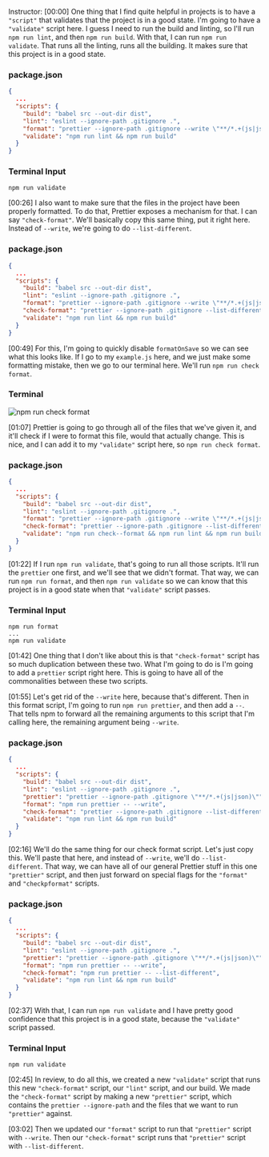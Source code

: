 Instructor: [00:00] One thing that I find quite helpful in projects is to have a `"script"` that validates that the project is in a good state. I'm going to have a `"validate"` script here. I guess I need to run the build and linting, so I'll run `npm run lint`, and then `npm run build`. With that, I can run `npm run validate`. That runs all the linting, runs all the building. It makes sure that this project is in a good state.

### package.json
```json
{
  ...
  "scripts": {
    "build": "babel src --out-dir dist",
    "lint": "eslint --ignore-path .gitignore .",
    "format": "prettier --ignore-path .gitignore --write \"**/*.+(js|json)\"",
    "validate": "npm run lint && npm run build"
  }
}
```

### Terminal Input
```
npm run validate
```

[00:26] I also want to make sure that the files in the project have been properly formatted. To do that, Prettier exposes a mechanism for that. I can say `"check-format"`. We'll basically copy this same thing, put it right here. Instead of `--write`, we're going to do `--list-different`.

### package.json
```json
{
  ...
  "scripts": {
    "build": "babel src --out-dir dist",
    "lint": "eslint --ignore-path .gitignore .",
    "format": "prettier --ignore-path .gitignore --write \"**/*.+(js|json)\"",
    "check-format": "prettier --ignore-path .gitignore --list-different \"**/*.+(js|json)\"",
    "validate": "npm run lint && npm run build"
  }
}
```

[00:49] For this, I'm going to quickly disable `formatOnSave` so we can see what this looks like. If I go to my `example.js` here, and we just make some formatting mistake, then we go to our terminal here. We'll run `npm run check format`.

### Terminal
![npm run check format](https://res.cloudinary.com/dg3gyk0gu/image/upload/v1574890640/transcript-images/javascript-validate-all-files-are-properly-formatted-npm-run-check-format.jpg)

[01:07] Prettier is going to go through all of the files that we've given it, and it'll check if I were to format this file, would that actually change. This is nice, and I can add it to my `"validate"` script here, so `npm run check format`.

### package.json
```json
{
  ...
  "scripts": {
    "build": "babel src --out-dir dist",
    "lint": "eslint --ignore-path .gitignore .",
    "format": "prettier --ignore-path .gitignore --write \"**/*.+(js|json)\"",
    "check-format": "prettier --ignore-path .gitignore --list-different \"**/*.+(js|json)\"",
    "validate": "npm run check--format && npm run lint && npm run build"
  }
}
```

[01:22] If I run `npm run validate`, that's going to run all those scripts. It'll run the `prettier` one first, and we'll see that we didn't format. That way, we can run `npm run format`, and then `npm run validate` so we can know that this project is in a good state when that `"validate"` script passes.

### Terminal Input
```
npm run format
...
npm run validate
```

[01:42] One thing that I don't like about this is that `"check-format"` script has so much duplication between these two. What I'm going to do is I'm going to add a `prettier` script right here. This is going to have all of the commonalities between these two scripts.

[01:55] Let's get rid of the `--write` here, because that's different. Then in this format script, I'm going to run `npm run prettier`, and then add a `--`. That tells npm to forward all the remaining arguments to this script that I'm calling here, the remaining argument being `--write`.

### package.json
```json
{
  ...
  "scripts": {
    "build": "babel src --out-dir dist",
    "lint": "eslint --ignore-path .gitignore .",
    "prettier": "prettier --ignore-path .gitignore \"**/*.+(js|json)\"",
    "format": "npm run prettier -- --write",
    "check-format": "prettier --ignore-path .gitignore --list-different \"**/*.+(js|json)\"",
    "validate": "npm run lint && npm run build"
  }
}
```

[02:16] We'll do the same thing for our check format script. Let's just copy this. We'll paste that here, and instead of `--write`, we'll do `--list-different`. That way, we can have all of our general Prettier stuff in this one `"prettier"` script, and then just forward on special flags for the `"format"` and `"checkpformat"` scripts.

### package.json
```json
{
  ...
  "scripts": {
    "build": "babel src --out-dir dist",
    "lint": "eslint --ignore-path .gitignore .",
    "prettier": "prettier --ignore-path .gitignore \"**/*.+(js|json)\"",
    "format": "npm run prettier -- --write",
    "check-format": "npm run prettier -- --list-different",
    "validate": "npm run lint && npm run build"
  }
}
```

[02:37] With that, I can run `npm run validate` and I have pretty good confidence that this project is in a good state, because the `"validate"` script passed.

### Terminal Input
```
npm run validate
```

[02:45] In review, to do all this, we created a new `"validate"` script that runs this new `"check-format"` script, our `"lint"` script, and our build. We made the `"check-format"` script by making a new `"prettier"` script, which contains the `prettier --ignore-path` and the files that we want to run `"prettier"` against.

[03:02] Then we updated our `"format"` script to run that `"prettier"` script with `--write`. Then our `"check-format"` script runs that `"prettier"` script with `--list-different`.
